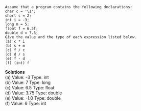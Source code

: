 ```
Assume that a program contains the following declarations:
char c = '\1';
short s = 2;
int i = -3;
long m = 5;
float f = 6.5f;
double d = 7.5;
Give the value and the type of each expression listed below.
(a) c * i 
(b) s + m 
(c) f / c 
(d) d / s 
(e) f - d
(f) (int) f
```

**Solutions**  
(a) Value:   -3 Type: int  
(b) Value:    7 Type: long  
(c) Value:  6.5 Type: float  
(d) Value: 3.75 Type: double  
(e) Value: -1.0 Type: double  
(f) Value:    6 Type: int
